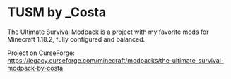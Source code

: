 # TUSM by _Costa
The Ultimate Survival Modpack is a project with my favorite mods for Minecraft 1.18.2, fully configured and balanced.

Project on CurseForge: https://legacy.curseforge.com/minecraft/modpacks/the-ultimate-survival-modpack-by-costa
